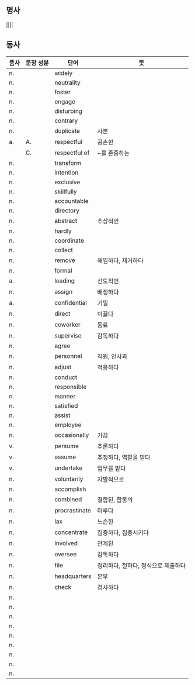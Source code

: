 ## 명사
||||

## 동사

|품사|문장 성분|단어|뜻|
|---|---|---|---|
|n.||widely||
|n.||neutrality||
|n.||foster||
|n.||engage||
|n.||disturbing||
|n.||contrary||
|n.||duplicate|사본|
|a.|A.|respectful|공손한|
||C.|respectful of|~를 존중하는|
|n.||transform||
|n.||intention||
|n.||exclusive||
|n.||skillfully||
|n.||accountable||
|n.||directory||
|n.||abstract|추상적인|
|n.||hardly||
|n.||coordinate||
|n.||collect||
|n.||remove|해임하다, 제거하다|
|n.||formal||
|a.||leading|선도적인|
|n.||assign|배정하다|
|a.||confidential|기밀|
|n.||direct|이끌다|
|n.||coworker|동료|
|n.||supervise|감독하다|
|n.||agree||
|n.||personnel|직원, 인사과|
|n.||adjust|적응하다|
|n.||conduct||
|n.||responsible||
|n.||manner||
|n.||satisfied||
|n.||assist||
|n.||employee||
|n.||occasionally|가끔|
|v.||persume|추론하다|
|v.||assume|추정하다, 역할을 맡다|
|v.||undertake|업무를 맡다|
|n.||voluntarily|자발적으로|
|n.||accomplish||
|n.||combined|결합된, 합동의|
|n.||procrastinate|미루다|
|n.||lax|느슨한|
|n.||concentrate|집중하다, 집중시키다|
|n.||involved|관계된|
|n.||oversee|감독하다|
|n.||file|정리하다, 철하다, 정식으로 제출하다|
|n.||headquarters|본부|
|n.||check|검사하다|
|n.||||
|n.||||
|n.||||
|n.||||
|n.||||
|n.||||
|n.||||
|n.||||
|n.||||
